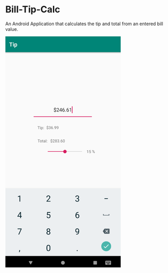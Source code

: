 # Bill-Tip-Calc
An Android Application that calculates the tip and total from an entered bill value.

![Tip Calculator](tipCalc.png)

